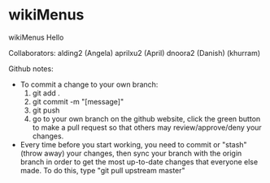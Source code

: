 # wikiMenus
wikiMenus
Hello

Collaborators:
alding2 (Angela) aprilxu2 (April) dnoora2 (Danish) (khurram)

Github notes:

- To commit a change to your own branch: 
	1. git add .
	2. git commit -m "[message]"
	3. git push
	4. go to your own branch on the github website, click the green button to make a pull request so that others may review/approve/deny your changes.
- Every time before you start working, you need to commit or "stash" (throw away) your changes, then sync your branch with the origin branch in order to get the most up-to-date changes that everyone else made. To do this, type "git pull upstream master"